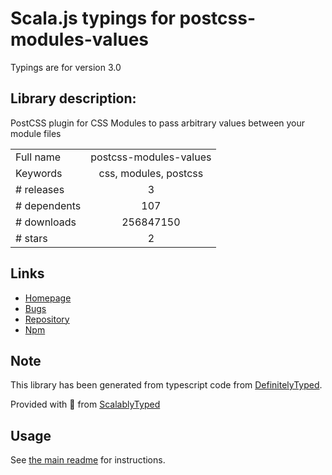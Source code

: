 
# Scala.js typings for postcss-modules-values

Typings are for version 3.0

## Library description:
PostCSS plugin for CSS Modules to pass arbitrary values between your module files

|                    |                 |
| ------------------ | :-------------: |
| Full name          | postcss-modules-values |
| Keywords           | css, modules, postcss |
| # releases         | 3 |
| # dependents       | 107 |
| # downloads        | 256847150 |
| # stars            | 2 |

## Links
- [Homepage](https://github.com/css-modules/postcss-modules-values#readme)
- [Bugs](https://github.com/css-modules/postcss-modules-values/issues)
- [Repository](https://github.com/css-modules/postcss-modules-values)
- [Npm](https://www.npmjs.com/package/postcss-modules-values)
    


## Note
This library has been generated from typescript code from [DefinitelyTyped](https://definitelytyped.org).

Provided with :purple_heart: from [ScalablyTyped](https://github.com/oyvindberg/ScalablyTyped)

## Usage
See [the main readme](../../readme.md) for instructions.


